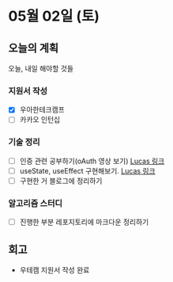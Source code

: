 # 05월 02일 \(토\)

## 오늘의 계획

오늘, 내일 해야할 것들

### 지원서 작성

* [x] 우아한테크캠프
* [ ] 카카오 인턴십

### 기술 정리

* [ ] 인증 관련 공부하기\(oAuth 영상 보기\) [Lucas 링크](https://lucas.codesquad.kr/course/%EB%A7%88%EC%8A%A4%ED%84%B0%EC%A6%88-%ED%94%84%EB%A1%9C%EC%A0%9D%ED%8A%B8/%ED%95%99%EC%8A%B5%EC%9E%90%EB%A3%8C-FE/%EC%BF%A0%ED%82%A4,%EC%84%B8%EC%85%98,%EC%9D%B8%EC%A6%9D,%EB%B3%B4%EC%95%88,oauth%EB%AC%B4%EC%97%87)
* [ ] useState, useEffect 구현해보기. [Lucas 링크](https://lucas.codesquad.kr/course/%EB%A7%88%EC%8A%A4%ED%84%B0%EC%A6%88-%ED%94%84%EB%A1%9C%EC%A0%9D%ED%8A%B8/%ED%95%99%EC%8A%B5%EC%9E%90%EB%A3%8C-FE2/React-%EA%B0%9C%EB%B0%9C%EB%A6%AC%EB%B7%B0-0427)
* [ ] 구현한 거 블로그에 정리하기

### 알고리즘 스터디

* [ ] 진행한 부분 레포지토리에 마크다운 정리하기

## 회고

* 우테캠 지원서 작성 완료

